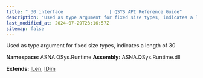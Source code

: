 ```yaml
---
title: "_30 interface                 | QSYS API Reference Guide"
description: "Used as type argument for fixed size types, indicates a length of 30  "
last_modified_at: 2024-07-29T23:16:57Z
sitemap: false
---
```


Used as type argument for fixed size types, indicates a length of 30 

**Namespace:** ASNA.QSys.Runtime
**Assembly:** ASNA.QSys.Runtime.dll

**Extends:** [ILen](/reference/runtime/qsys-runtime/i-len.html), [IDim](/reference/runtime/qsys-runtime/i-dim.html)
<br>
<br>
